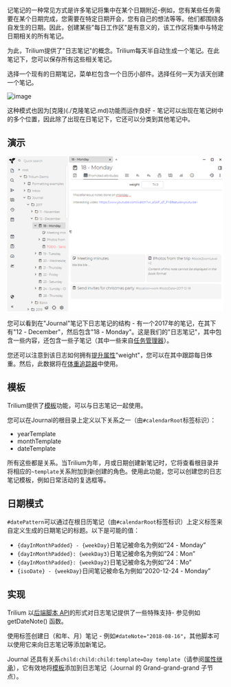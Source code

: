 记笔记的一种常见方式是许多笔记将集中在某个日期附近-例如，您有某些任务需要在某个日期完成，您需要在特定日期开会，您有自己的想法等等。他们都围绕各自发生的日期。因此，创建某些"每日工作区"是有意义的，该工作区将集中与特定日期相关的所有笔记。

为此，Trilium提供了"日志笔记"的概念。Trilium每天半自动生成一个笔记。在此笔记下，您可以保存所有这些相关笔记。

选择一个现有的日期笔记，菜单栏包含一个日历小部件。选择任何一天为该天创建一个笔记。

![image](https://user-images.githubusercontent.com/69441971/116097284-88c8cc00-a699-11eb-8e5f-bbc19a63f823.png)

这种模式也因为[克隆)(./克隆笔记.md)功能而运作良好 - 笔记可以出现在笔记树中的多个位置，因此除了出现在日笔记下，它还可以分类到其他笔记中。

**演示**
------

![](images/day-notes.png)

您可以看到在"Journal"笔记下日志笔记的结构 - 有一个2017年的笔记，在其下有"12 - December"，然后包含"18 - Monday"。这是我们的"日志笔记"，其中包含一些内容，还包含一些子笔记（其中一些来自[任务管理器](./任务管理器.md)）。

您还可以注意到该日志如何拥有[提升属性](./提升属性.md)"weight"，您可以在其中跟踪每日体重。然后，此数据将在[体重追踪器](./体重追踪器.md)中使用。

**模板**
------

Trilium提供了[模板](./模板.md)功能，可以与日志笔记一起使用。

您可以在Journal的根目录上定义以下关系之一（由`#calendarRoot`标签标识）：

*   yearTemplate
*   monthTemplate
*   dateTemplate

所有这些都是关系。当Trilium为年，月或日期创建新笔记时，它将查看根目录并将相应的`~template`关系附加到新创建的角色。使用此功能，您可以创建您的日志笔记模板，例如日常活动的复选框等。

**日期模式**
--------

`#datePattern`可以通过在根日历笔记（由`#calendarRoot`标签标识）上定义标签来自定义生成的日期笔记的标题。以下是可能的值：

*   `{dayInMonthPadded} - {weekDay}`日笔记被命名为例如“24 - Monday”
*   `{dayInMonthPadded}: {weekDay3}`日笔记被命名为例如“24：Mon”
*   `{dayInMonthPadded}: {weekDay2}`日笔记被命名为例如“24：Mo”
*   `{isoDate} - {weekDay}`日间笔记被命名为例如“2020-12-24 - Monday”

**实现**
------

Trilium 以[后端脚本 API](https://zadam.github.io/trilium/backend_api/BackendScriptApi.html)的形式对日志笔记提供了一些特殊支持- 参见例如 getDateNote() 函数。

使用标签创建日（和年、月）笔记 - 例如`#dateNote="2018-08-16"`，其他脚本可以使用它来向日志笔记等添加新笔记。

Journal 还具有关系`child:child:child:template=Day template`（请参阅[属性继承](./属性继承.md)），它有效地将[模板](./模板.md)添加到日志笔记（Journal 的 Grand-grand-grand 子节点）。